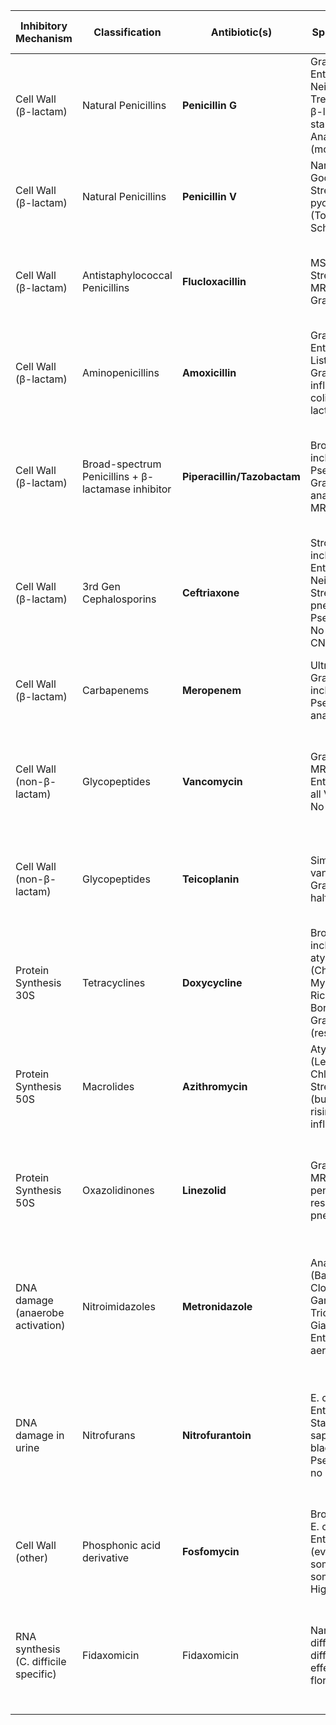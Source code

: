 | Inhibitory Mechanism | Classification | Antibiotic(s) | Spectrum Notes | Primary Systems | General Notes | Adult Dose (Germany / typical) | My Tips / Recommendations |
|---|---|---|---|---|---|---|---|
| Cell Wall (β-lactam) | Natural Penicillins | **Penicillin G** | Gram+ (Strep, Enterococcus), Neisseria, Treponema. No β-lactamase staph. Anaerobes + (mouth). | Resp, Skin, Multi | IV only. First line for neurosyphilis, endocarditis with Strep viridans. Allergy risk high. Safe in pregnancy. | 4–5 Mio IE IV q4h for severe Strep, endocarditis. Neurosyphilis: 18–24 Mio IE/day continuous IV. | Think: Syphilis = Pen G. If MSSA, do not use Pen G. If allergic, document clearly because this blocks many first-line options. |
| Cell Wall (β-lactam) | Natural Penicillins | **Penicillin V** | Narrow Gram+. Good for Streptococcus pyogenes (Tonsillitis, Scharlach). | Resp | PO only. Less GI than amoxicillin. | 1–1.5 Mio IE PO q6h for Strep pharyngitis. | Use for Streptococcus tonsillitis if narrow is enough. Keeps pressure off amoxicillin and macrolides. |
| Cell Wall (β-lactam) | Antistaphylococcal Penicillins | **Flucloxacillin** | MSSA, Streptococci. No MRSA. No Gram−. | Skin, Bone, Endocarditis | IV/PO. First-line for MSSA in Germany. Good bone penetration. Hepatic cholestasis risk. | 2 g IV q6h for severe MSSA bacteremia. PO 1 g q6h mild SSTI. | Very important. In MSSA bacteremia, switch from vancomycin to flucloxacillin as soon as you know MSSA, mortality benefit. |
| Cell Wall (β-lactam) | Aminopenicillins | **Amoxicillin** | Gram+ (Strep, Enterococcus, Listeria), some Gram− (H. influenzae, E. coli), no β-lactamase staph. | Resp, ENT, UTI | PO first-line for Otitis media, Sinusitis, Bronchitis with bacterial suspicion. Rash with EBV. | 1 g PO TID (every 8 h) for sinusitis, otitis, CAP (non-severe). | First choice ambulatory. If risk of β-lactamase, go Amoxi-Clav. Avoid in suspected EBV (generalized rash, not allergy). |
| Cell Wall (β-lactam) | Broad-spectrum Penicillins + β-lactamase inhibitor | **Piperacillin/Tazobactam** | Broad Gram− incl. Pseudomonas, Gram+, anaerobes. No MRSA. | GI, Resp, UTI, Sepsis | IV only. Empiric for severe sepsis, intraabdominal abscess, neutropenic fever. Renal adjust. High Na load. | 4.5 g IV q6–8h (extended infusion common). | In sepsis algorithm in German hospitals. If severe sepsis with shock and unknown focus, “Pip/Tazo + Vanco” is common start. Mention Pseudomonas coverage. |
| Cell Wall (β-lactam) | 3rd Gen Cephalosporins | **Ceftriaxone** | Strong Gram− incl. Enterobacterales, Neisseria. Good Strep (incl. S. pneumoniae). No Pseudomonas. No MRSA. Good CNS penetration. | Resp, CNS, UTI, Sepsis | IV/IM. Biliary excretion. No renal adjust usually. Avoid in neonates (kernicterus, Ca-precipitation). | 2 g IV q24h for pneumonia, pyelonephritis, sepsis. Meningitis: 2 g IV q12h. | Extremely common on internal medicine wards in Germany. If suspected meningitis: Ceftriaxone + Ampicillin (Listeria) + Vanco (resistant pneumococcus). |
| Cell Wall (β-lactam) | Carbapenems | **Meropenem** | Ultra broad. Gram+, Gram− incl. Pseudomonas, anaerobes. ESBL. | GI, Sepsis, CNS | IV only. Lower seizure risk than imipenem. Covers most abdominal sepsis. | 1 g IV q8h (extended infusion in ICU). Meningitis 2 g IV q8h. | Go-to for ESBL sepsis in German ICU. Say “Carbapenem for ESBL” in exam. |
| Cell Wall (non-β-lactam) | Glycopeptides | **Vancomycin** | Gram+ only. MRSA, MRSE, Enterococci (not all VRE), Strep. No Gram−. | Skin, Resp, Sepsis, CNS | IV for systemic. PO only for C. difficile. Therapeutic drug monitoring needed. Nephrotoxic and ototoxic. | Load 25–30 mg/kg IV once, then ~15 mg/kg IV q12h. PO 125 mg q6h for C. diff. | Gold standard for MRSA bacteremia and MRSA pneumonia initial therapy. Say “monitor trough 15–20 mg/L in serious infections”. |
| Cell Wall (non-β-lactam) | Glycopeptides | **Teicoplanin** | Similar to vancomycin vs Gram+. Long half-life. | Skin, Sepsis | IV/IM. Often used in Europe instead of Vanco due to easier dosing and less nephrotoxicity. | Loading 6–12 mg/kg IV q12h x3 doses, then q24h. | In Germany, many centers prefer Teicoplanin for MRSA if MIC low. Mention long half-life and once-daily maintenance. |
| Protein Synthesis 30S | Tetracyclines | **Doxycycline** | Broad. Gram+ incl. CA-MRSA, atypicals (Chlamydia, Mycoplasma), Rickettsia, Borrelia. Some Gram− (respiratory). | Resp, Skin, Multi | PO/IV. Photosensitivity. Avoid in pregnancy and in children under 8. Good lung penetration. | 100 mg PO/IV q12h. | Outpatient CAP with atypical suspicion. Tick diseases. Acne. MRSA skin abscess oral option if mild. |
| Protein Synthesis 50S | Macrolides | **Azithromycin** | Atypicals (Legionella, Chlamydia), Strep pneumo (but resistance rising), H. influenzae. | Resp, STI | PO/IV. Long half-life. Low CYP interactions vs clarithro. QT prolongation risk. | CAP: 500 mg PO day 1, then 250 mg PO daily days 2–5. Chlamydia: 1 g PO single dose. | In CAP on ward, “Ceftriaxone + Azithro” = classic combo for typical + atypical. Also first-line for Chlamydia urethritis (single dose). |
| Protein Synthesis 50S | Oxazolidinones | **Linezolid** | Gram+ only. MRSA, VRE, penicillin-resistant pneumococcus. | Resp, Skin, Sepsis | IV/PO 100 percent bioavailability. Bone marrow suppression if >14 days. Risk serotonin syndrome with SSRIs. | 600 mg IV/PO q12h. | If MRSA pneumonia and vancomycin MIC high, switch to Linezolid. Also oral option for VRE. Mention thrombocytopenia monitoring. |
| DNA damage (anaerobe activation) | Nitroimidazoles | **Metronidazole** | Anaerobes (Bacteroides, Clostridioides), Gardnerella, Trichomonas, Giardia, Entamoeba. No aerobes. | GI, CNS | IV/PO. Full anaerobic coverage below diaphragm. Disulfiram-like with alcohol. Metallic taste. | 500 mg IV/PO q8h for intraabdominal / brain abscess. Single 2 g PO for Trichomonas. | Saying “Metronidazole covers anaerobes below the diaphragm” is an exam classic. Also first-line for bacterial vaginosis and for C. diff if no fidaxomicin/vancomycin available. |
| DNA damage in urine | Nitrofurans | **Nitrofurantoin** | E. coli, Enterococcus, Staph saprophyticus in bladder. No Pseudomonas, no Proteus. | UTI (cystitis only) | PO only. High urine levels, low serum. Contraindicated if CrCl <30. Avoid near term pregnancy. Causes rare pulmonary fibrosis with long-term use. | 100 mg PO BID for 5 days (retard formulation). | First-line for uncomplicated cystitis in Germany. Do NOT use for pyelonephritis because it does not reach kidney parenchyma. |
| Cell Wall (other) | Phosphonic acid derivative | **Fosfomycin** | Broad incl. ESBL E. coli, Enterococcus (even VRE sometimes), some MRSA. High urine levels. | UTI | PO single-dose for uncomplicated cystitis. IV form used in combo for MDR sepsis. | PO 3 g single dose once. IV 4–8 g IV q8h in severe infections (renal adjust). | In Germany first-line for uncomplicated cystitis in women. Say this. Important for exam. |
| RNA synthesis (C. difficile specific) | Fidaxomicin | Fidaxomicin | Narrow: C. difficile. Kills C. diff with minimal effect on normal flora. | GI | PO only. First-line for C. difficile colitis in many German hospitals. Expensive but fewer relapses than metronidazole. | 200 mg PO BID x10 days. | KP question: “Therapie der Clostridioides-difficile-Kolitis?” Answer now = Fidaxomicin first choice, then oral Vancomycin. |
